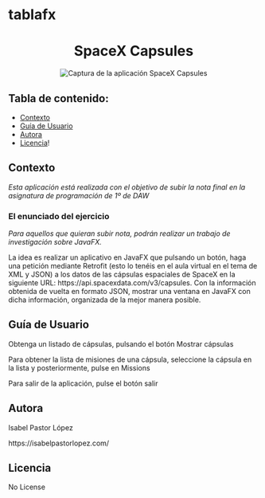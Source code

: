 # tablafx

<h1 align="center"> SpaceX Capsules </h1>
<p align="center"> <img src="https://user-images.githubusercontent.com/45814587/173258940-f78865f3-e39c-4d25-903c-3b40e8fc0f16.PNG" alt="Captura de la aplicación SpaceX Capsules">
 </p>
 
 ## Tabla de contenido:
 
- [Contexto](#contexto)
- [Guía de Usuario](#guía-de-usuario)
- [Autora](#autora)
- [Licencia](#licencia)!

## Contexto

*Esta aplicación está realizada con el objetivo de subir la nota final en la asignatura de programación de 1º de DAW*

### El enunciado del ejercicio

*Para aquellos que quieran subir nota, podrán realizar un trabajo de investigación sobre JavaFX.*
<p>La idea es realizar un aplicativo en JavaFX que pulsando un botón, 
  haga una petición mediante Retrofit (esto lo tenéis en el aula virtual en el tema de XML y JSON) 
  a los datos de las cápsulas espaciales de SpaceX en la siguiente URL: https://api.spacexdata.com/v3/capsules. 
  Con la información obtenida de vuelta en formato JSON, mostrar una ventana en JavaFX con dicha información, 
  organizada de la mejor manera posible.
</p>

## Guía de Usuario
<p>Obtenga un listado de cápsulas, pulsando el botón Mostrar cápsulas</p>

<p>Para obtener la lista de misiones de una cápsula, seleccione la cápsula en la lista y posteriormente, pulse en Missions </p>
<p>Para salir de la aplicación, pulse el botón salir<p>


## Autora

<p>Isabel Pastor López</p> 
https://isabelpastorlopez.com/

## Licencia
No License

